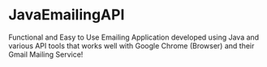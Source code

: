 # JavaEmailingAPI

Functional and Easy to Use Emailing Application developed using Java and various API tools that works well with Google Chrome (Browser) and their Gmail Mailing Service!
